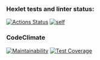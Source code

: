 ### Hexlet tests and linter status:
[![Actions Status](https://github.com/avshukan/frontend-project-lvl2/workflows/hexlet-check/badge.svg)](https://github.com/avshukan/frontend-project-lvl2/actions)
[![self](https://github.com/avshukan/frontend-project-lvl2/actions/workflows/self.yml/badge.svg)](https://github.com/avshukan/frontend-project-lvl2/actions/workflows/self.yml)

### CodeClimate
[![Maintainability](https://api.codeclimate.com/v1/badges/2dabd5837dfb5cb80aed/maintainability)](https://codeclimate.com/github/avshukan/frontend-project-lvl2/maintainability)
[![Test Coverage](https://api.codeclimate.com/v1/badges/2dabd5837dfb5cb80aed/test_coverage)](https://codeclimate.com/github/avshukan/frontend-project-lvl2/test_coverage)